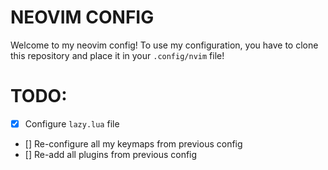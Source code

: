 # NEOVIM CONFIG
Welcome to my neovim config! To use my configuration, you have to clone this repository and place it in your `.config/nvim` file!

# TODO:
- [X] Configure `lazy.lua` file
- [] Re-configure all my keymaps from previous config
- [] Re-add all plugins from previous config
